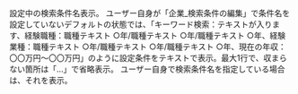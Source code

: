 設定中の検索条件名表示。
ユーザー自身が「企業_検索条件の編集」で条件名を設定していないデフォルトの状態では、「キーワード検索：テキストが入ります、経験職種：職種テキスト ○年/職種テキスト ○年/職種テキスト ○年、経験業種：職種テキスト ○年/職種テキスト ○年/職種テキスト ○年、現在の年収：〇〇万円〜〇〇万円」のように設定条件をテキストで表示。最大1行で、収まらない箇所は「…」で省略表示。
ユーザー自身で検索条件名を指定している場合は、それを表示。